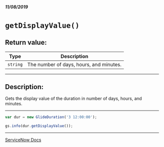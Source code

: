 ##### 11/08/2019
# `getDisplayValue()`

## Return value:
| Type | Description |
|---|---|
| `string` | The number of days, hours, and minutes. |

---

## Description:
Gets the display value of the duration in number of days, hours, and minutes.

---

```js
var dur = new GlideDuration('3 12:00:00');

gs.info(dur.getDisplayValue());
```

---

[ServiceNow Docs](https://developer.servicenow.com/app.do#!/api_doc?v=newyork&id=r_ScopedGlideDurationGetDisplayValue)